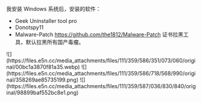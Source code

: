 <p>我安装 Windows 系统后，安装的软件：</p><ul><li>Geek Uninstaller tool pro</li><li>Donotspy11</li><li>Malware-Patch <a href="https://github.com/the1812/Malware-Patch" target="_blank" rel="nofollow noopener" translate="no"><span class="invisible">https://</span><span class="ellipsis">github.com/the1812/Malware-Pat</span><span class="invisible">ch</span></a> 证书拉黑工具，默认拉黑所有国产毒瘤。</li></ul>
![](https://files.e5n.cc/media_attachments/files/111/359/586/351/073/060/original/00bc1a3870f81a35.webp)
![](https://files.e5n.cc/media_attachments/files/111/359/586/718/568/990/original/358269ae85735199.png)
![](https://files.e5n.cc/media_attachments/files/111/359/587/036/830/840/original/98899baf552bc8e1.png)